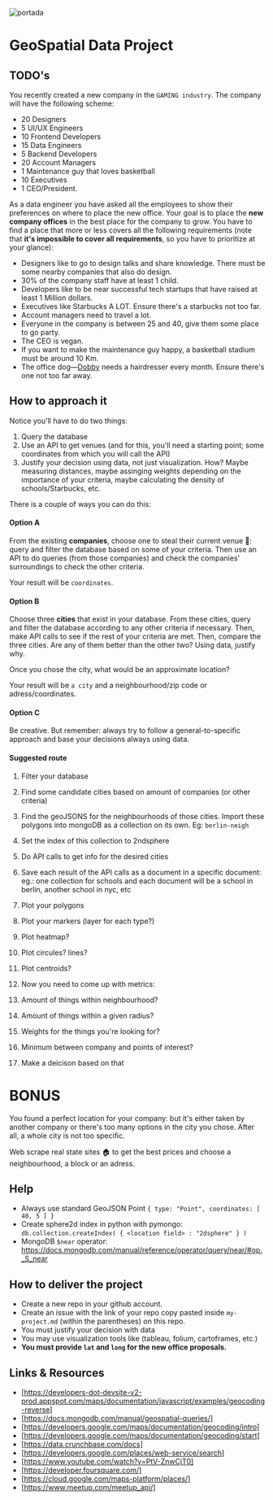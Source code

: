 ![portada](https://github.com/ironhack-datalabs/datamad1020-rev/blob/master/projects/W4-geospatial-data-project/portada.jpg)

# GeoSpatial Data Project

## TODO's

You recently created a new company in the `GAMING industry`. The company will have the following scheme:

- 20 Designers
- 5 UI/UX Engineers
- 10 Frontend Developers
- 15 Data Engineers
- 5 Backend Developers
- 20 Account Managers
- 1 Maintenance guy that loves basketball
- 10 Executives
- 1 CEO/President.


As a data engineer you have asked all the employees to show their preferences on where to place the new office. Your goal is to place the **new company offices** in the best place for the company to grow. You have to find a place that more or less covers all the following requirements (note that **it's impossible to cover all requirements**, so you have to prioritize at your glance):

- Designers like to go to design talks and share knowledge. There must be some nearby companies that also do design.
- 30% of the company staff have at least 1 child.
- Developers like to be near successful tech startups that have raised at least 1 Million dollars.
- Executives like Starbucks A LOT. Ensure there's a starbucks not too far.
- Account managers need to travel a lot.
- Everyone in the company is between 25 and 40, give them some place to go party.
- The CEO is vegan.
- If you want to make the maintenance guy happy, a basketball stadium must be around 10 Km.
- The office dog—[Dobby](https://www.instagram.com/dobbyisafreegalgo/) needs a hairdresser every month. Ensure there's one not too far away.

## How to approach it

Notice you'll have to do two things: 

1. Query the database
2. Use an API to get venues (and for this, you'll need a starting point; some coordinates from which you will call the API)
3. Justify your decision using data, not just visualization. How? Maybe measuring distances, maybe assinging weights depending on the importance of your criteria, maybe calculating the density of schools/Starbucks, etc.

There is a couple of ways you can do this: 
#### Option A
From the existing **companies**, choose one to steal their current venue 🥷: query and filter the database based on some of your criteria. Then use an API to do queries (from those companies) and check the companies' surroundings to check the other criteria.

Your result will be `coordinates`.

#### Option B
Choose three **cities** that exist in your database. From these cities, query and filter the database according to any other criteria if necessary. Then, make API calls to see if the rest of your criteria are met. Then, compare the three cities. Are any of them better than the other two? Using data, justify why. 

Once you chose the city, what would be an approximate location?

Your result will be `a city` and a neighbourhood/zip code or adress/coordinates.

#### Option C
Be creative. But remember: always try to follow a general-to-specific approach and base your decisions always using data. 


#### Suggested route

1. Filter your database
2. Find some candidate cities based on amount of companies (or other criteria)
3. Find the geoJSONS for the neighbourhoods of those cities. Import these polygons into mongoDB as a collection on its own. Eg: `berlin-neigh`
4. Set the index of this collection to 2ndsphere

4. Do API calls to get info for the desired cities
5. Save each result of the API calls as a document in a specific document: eg.: one collection for schools and each document will be a school in berlin, another school in nyc, etc

6. Plot your polygons
7. Plot your markers (layer for each type?)
8. Plot heatmap?
9. Plot circules? lines?
10. Plot centroids?

11. Now you need to come up with metrics:
12. Amount of things within neighbourhood?
13. Amount of things within a given radius?
14. Weights for the things you're looking for?
15. Minimum between company and points of interest?

16. Make a deicison based on that




# BONUS

You found a perfect location for your company: but it's either taken by another company or there's too many options in the city you chose. After all, a whole city is not too specific.

Web scrape real state sites 🏠 to get the best prices and choose a neighbourhood, a block or an adress.
## Help

- Always use standard GeoJSON Point `{ type: "Point", coordinates: [ 40, 5 ] }`
- Create sphere2d index in python with pymongo: `db.collection.createIndex( { <location field> : "2dsphere" } )`
- MongoDB `$near` operator: <https://docs.mongodb.com/manual/reference/operator/query/near/#op._S_near>

## How to deliver the project

- Create a new repo in your github account.
- Create an issue with the link of your repo copy pasted inside `my-project.md` (within the parentheses) on this repo.
- You must justify your decision with data
- You may use visualization tools like (tableau, folium, cartoframes, etc.)
- **You must provide `lat` and `long` for the new office proposals.**

## Links & Resources

- [https://developers-dot-devsite-v2-prod.appspot.com/maps/documentation/javascript/examples/geocoding-reverse]
- [https://docs.mongodb.com/manual/geospatial-queries/]
- [https://developers.google.com/maps/documentation/geocoding/intro]
- [https://developers.google.com/maps/documentation/geocoding/start]
- [https://data.crunchbase.com/docs]
- [https://developers.google.com/places/web-service/search]
- [https://www.youtube.com/watch?v=PtV-ZnwCjT0]
- [https://developer.foursquare.com/]
- [https://cloud.google.com/maps-platform/places/]
- [https://www.meetup.com/meetup_api/]
